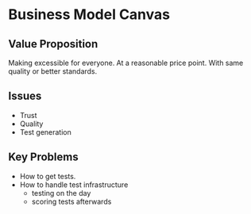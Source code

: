 # Business Model Canvas

## Value Proposition
Making excessible for everyone. At a reasonable price point. With same quality or better standards.

## Issues
- Trust
- Quality
- Test generation

## Key Problems
- How to get tests.
- How to handle test infrastructure
  - testing on the day
  - scoring tests afterwards


